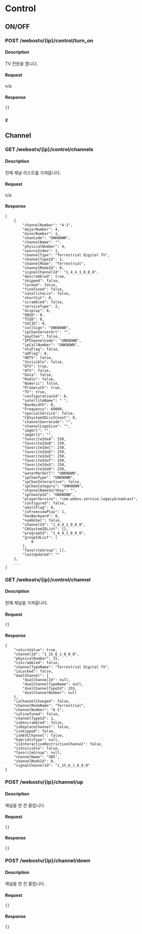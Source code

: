 # Control

## ON/OFF

### POST /webostv/{ip}/control/turn\_on

#### Description

TV 전원을 켭니다.

#### Request

n/a

#### Response

```
{}
```

### z

## Channel

### GET /webostv/{ip}/control/channels

#### Description

전체 채널 리스트를 가져옵니다.

#### Request

n/a

#### Response

```
[
    {
        "channelNumber": "4-1",
        "majorNumber": 4,
        "minorNumber": 1,
        "chanCode": "UNKNOWN",
        "channelName": "",
        "physicalNumber": 4,
        "sourceIndex": 1,
        "channelType": "Terrestrial Digital TV",
        "channelTypeId": 1,
        "channelMode": "Terrestrial",
        "channelModeId": 0,
        "signalChannelId": "1_4_4_1_0_0_0",
        "descrambled": true,
        "skipped": false,
        "locked": false,
        "fineTuned": false,
        "satelliteLcn": false,
        "shortCut": 0,
        "scrambled": false,
        "serviceType": 2,
        "display": 0,
        "ONID": 0,
        "TSID": 0,
        "SVCID": 0,
        "callSign": "UNKNOWN",
        "ipChanServerUrl": "",
        "payChan": false,
        "IPChannelCode": "UNKNOWN",
        "ipCallNumber": "UNKNOWN",
        "otuFlag": false,
        "adFlag": 0,
        "HDTV": false,
        "Invisible": false,
        "DTV": true,
        "ATV": false,
        "Data": false,
        "Radio": false,
        "Numeric": false,
        "PrimaryCh": true,
        "TV": true,
        "configurationId": 0,
        "satelliteName": " ",
        "Bandwidth": 0,
        "Frequency": 69000,
        "specialService": false,
        "CASystemIDListCount": 0,
        "channelGenreCode": "",
        "channelLogoSize": "",
        "imgUrl": "",
        "imgUrl2": "",
        "favoriteIdxA": 250,
        "favoriteIdxB": 250,
        "favoriteIdxC": 250,
        "favoriteIdxD": 250,
        "favoriteIdxE": 250,
        "favoriteIdxF": 250,
        "favoriteIdxG": 250,
        "favoriteIdxH": 250,
        "waterMarkUrl": "UNKNOWN",
        "ipChanType": "UNKNOWN",
        "ipChanInteractive": false,
        "ipChanCategory": "UNKNOWN",
        "channelNameSortKey": "",
        "ipChanCpId": "UNKNOWN",
        "playerService": "com.webos.service.legacybroadcast",
        "configured": false,
        "adultFlag": 0,
        "isFreeviewPlay": 1,
        "hasBackward": 0,
        "numUnSel": false,
        "channelId": "1_4_4_1_0_0_0",
        "CASystemIDList": {},
        "programId": "1_4_4_1_0_0_0",
        "groupIdList": [
            0
        ],
        "favoriteGroup": [],
        "lastUpdated": ""
    },
    ...
]
```

### GET /webostv/{ip}/control/channel

#### Description

현재 채널을 가져옵니다.&#x20;

#### Request

```
{}
```

#### Response

```
{
    "returnValue": true,
    "channelId": "1_15_6_1_0_0_0",
    "physicalNumber": 15,
    "isScrambled": false,
    "channelTypeName": "Terrestrial Digital TV",
    "isLocked": false,
    "dualChannel": {
        "dualChannelId": null,
        "dualChannelTypeName": null,
        "dualChannelTypeId": 255,
        "dualChannelNumber": null
    },
    "isChannelChanged": false,
    "channelModeName": "Terrestrial",
    "channelNumber": "6-1",
    "isFineTuned": false,
    "channelTypeId": 1,
    "isDescrambled": false,
    "isReplaceChannel": false,
    "isSkipped": false,
    "isHEVCChannel": false,
    "hybridtvType": null,
    "isInteractiveRestrictionChannel": false,
    "isInvisible": false,
    "favoriteGroup": null,
    "channelName": "SBS",
    "channelModeId": 0,
    "signalChannelId": "1_15_6_1_0_0_0"
}
```

### POST /webostv/{ip}/channel/up

#### Description

채널을 한 칸 올립니다.

#### Request

```
{}
```

#### Response

```
{}
```



### POST /webostv/{ip}/channel/down

#### Description

채널을 한 칸 올립니다.

#### Request

```
{}
```

#### Response

```
{}
```
